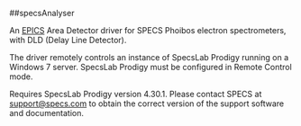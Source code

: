 ##specsAnalyser

An [EPICS](http://www.aps.anl.gov/epics/) Area Detector driver for SPECS Phoibos electron spectrometers, with DLD (Delay Line Detector).

The driver remotely controls an instance of SpecsLab Prodigy running on a Windows 7 server. SpecsLab Prodigy must be configured in Remote Control mode. 

Requires SpecsLab Prodigy version 4.30.1. Please contact SPECS at <support@specs.com> to obtain the correct version of the support software and documentation. 
